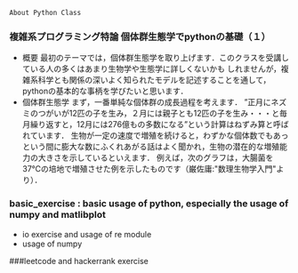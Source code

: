 `About Python Class`

### 複雑系プログラミング特論 個体群生態学でpythonの基礎（１）
- 概要
最初のテーマでは，個体群生態学を取り上げます．このクラスを受講している人の多くはあまり生物学や生態学に詳しくないかも
しれませんが，複雑系科学とも関係の深いよく知られたモデルを記述することを通して，pythonの基本的な事柄を学びたいと思います．
- 個体群生態学
まず，一番単純な個体群の成長過程を考えます．
”正月にネズミのつがいが12匹の子を生み，２月には親子とも12匹の子を生み・・・と毎月繰り返すと，12月には276億もの多数になる”という計算はねずみ算と呼ばれています．
生物が一定の速度で増殖を続けると，わずかな個体数でもあっという間に膨大な数にふくれあがる話はよく聞かれ，生物の潜在的な増殖能力の大きさを示しているといえます．
例えば，次のグラフは，大腸菌を37℃の培地で増殖させた例を示したものです（巌佐庸:"数理生物学入門"より）．

### basic_exercise : basic usage of python, especially the usage of numpy and matlibplot
- io exercise and usage of re module
- usage of numpy

###leetcode and hackerrank exercise